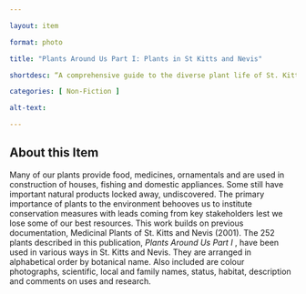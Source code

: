 ```yaml
--- 

layout: item 

format: photo 

title: "Plants Around Us Part I: Plants in St Kitts and Nevis"

shortdesc: “A comprehensive guide to the diverse plant life of St. Kitts and Nevis, highlighting their uses and importance.”

categories: [ Non-Fiction ]

alt-text:  

--- 
```


## About this Item 

Many of our plants provide food, medicines, ornamentals and are used in construction of houses, fishing and domestic appliances. Some still have important natural products locked away, undiscovered. The primary importance of plants to the environment behooves us to institute conservation measures with leads coming from key stakeholders lest we lose some of our best resources. This work builds on previous documentation, Medicinal Plants of St. Kitts and Nevis (2001). The 252 plants described in this publication, _Plants Around Us Part I_ , have been used in various ways in St. Kitts and Nevis. They are arranged in alphabetical order by botanical name. Also included are colour photographs, scientific, local and family names, status, habitat, description and comments on uses and research.
